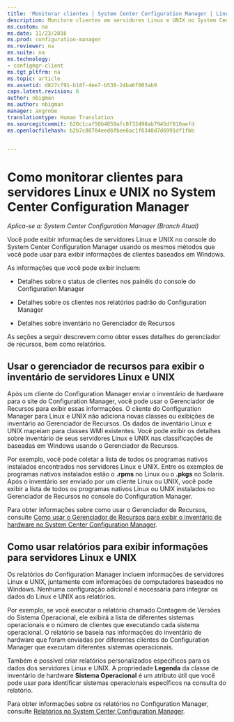```yaml
---
title: 'Monitorar clientes | System Center Configuration Manager | Linux UNIX '
description: Monitore clientes em servidores Linux e UNIX no System Center Configuration Manager.
ms.custom: na
ms.date: 11/23/2016
ms.prod: configuration-manager
ms.reviewer: na
ms.suite: na
ms.technology:
- configmgr-client
ms.tgt_pltfrm: na
ms.topic: article
ms.assetid: d827cf91-b18f-4ee7-b538-24ba6f003ab9
caps.latest.revision: 6
author: nbigman
ms.author: nbigman
manager: angrobe
translationtype: Human Translation
ms.sourcegitcommit: 620c1caf50b4859afc8f32490ab7945df810aefd
ms.openlocfilehash: b2b7c88784eed6fbee6ac1f6348d7d6991df1fbb


---
```

# <a name="how-to-monitor-clients-for-linux-and-unix-servers-in-system-center-configuration-manager"></a>Como monitorar clientes para servidores Linux e UNIX no System Center Configuration Manager

*Aplica-se a: System Center Configuration Manager (Branch Atual)*

Você pode exibir informações de servidores Linux e UNIX no console do System Center Configuration Manager usando os mesmos métodos que você pode usar para exibir informações de clientes baseados em Windows.  

 As informações que você pode exibir incluem:  

-   Detalhes sobre o status de clientes nos painéis do console do Configuration Manager  

-   Detalhes sobre os clientes nos relatórios padrão do Configuration Manager  

-   Detalhes sobre inventário no Gerenciador de Recursos  

 As seções a seguir descrevem como obter esses detalhes do gerenciador de recursos, bem como relatórios.  

##  <a name="a-namebkmkuseresourceexpforlnua-use-resource-explorer-to-view-inventory-for-linux-and-unix-servers"></a><a name="BKMK_UseResourceExpforLnU"></a> Usar o gerenciador de recursos para exibir o inventário de servidores Linux e UNIX  
 
 Após um cliente do Configuration Manager enviar o inventário de hardware para o site do Configuration Manager, você pode usar o Gerenciador de Recursos para exibir essas informações. O cliente do Configuration Manager para Linux e UNIX não adiciona novas classes ou exibições de inventário ao Gerenciador de Recursos. Os dados de inventário Linux e UNIX mapeiam para classes WMI existentes. Você pode exibir os detalhes sobre inventário de seus servidores Linux e UNIX nas classificações de baseadas em Windows usando o Gerenciador de Recursos.  

 Por exemplo, você pode coletar a lista de todos os programas nativos instalados encontrados nos servidores Linux e UNIX. Entre os exemplos de programas nativos instalados estão o **.rpms** no Linux ou o **.pkgs** no Solaris. Após o inventário ser enviado por um cliente Linux ou UNIX, você pode exibir a lista de todos os programas nativos Linux ou UNIX instalados no Gerenciador de Recursos no console do Configuration Manager.  

 Para obter informações sobre como usar o Gerenciador de Recursos, consulte [Como usar o Gerenciador de Recursos para exibir o inventário de hardware no System Center Configuration Manager](../../../core/clients/manage/inventory/use-resource-explorer-to-view-hardware-inventory.md).  

##  <a name="a-namebkmkusereportsforlnua-how-to-use-reports-to-view-information-for-linux-and-unix-servers"></a><a name="BKMK_UseReportsforLnU"></a> Como usar relatórios para exibir informações para servidores Linux e UNIX  
 Os relatórios do Configuration Manager incluem informações de servidores Linux e UNIX, juntamente com informações de computadores baseados no Windows. Nenhuma configuração adicional é necessária para integrar os dados do Linux e UNIX aos relatórios.  

 Por exemplo, se você executar o relatório chamado Contagem de Versões do Sistema Operacional, ele exibirá a lista de diferentes sistemas operacionais e o número de clientes que executando cada sistema operacional. O relatório se baseia nas informações do inventário de hardware que foram enviadas por diferentes clientes do Configuration Manager que executam diferentes sistemas operacionais.  

 Também é possível criar relatórios personalizados específicos para os dados dos servidores Linux e UNIX. A propriedade **Legenda** da classe de inventário de hardware **Sistema Operacional** é um atributo útil que você pode usar para identificar sistemas operacionais específicos na consulta do relatório.  

 Para obter informações sobre os relatórios no Configuration Manager, consulte [Relatórios no System Center Configuration Manager](../../../core/servers/manage/reporting.md).  



<!--HONumber=Dec16_HO3-->



